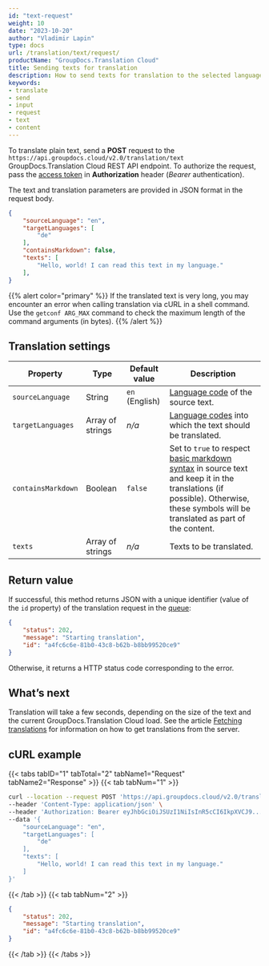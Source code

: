 ```yaml
---
id: "text-request"
weight: 10
date: "2023-10-20"
author: "Vladimir Lapin"
type: docs
url: /translation/text/request/
productName: "GroupDocs.Translation Cloud"
title: Sending texts for translation
description: How to send texts for translation to the selected languages.
keywords:
- translate
- send
- input
- request
- text
- content
---
```


To translate plain text, send a **POST** request to the `https://api.groupdocs.cloud/v2.0/translation/text` GroupDocs.Translation Cloud REST API endpoint. To authorize the request, pass the [access token](/translation/authorization/) in **Authorization** header (_Bearer_ authentication).

The text and translation parameters are provided in JSON format in the request body.

```json
{
	"sourceLanguage": "en",
	"targetLanguages": [
		"de"
	],
	"containsMarkdown": false,
	"texts": [
		"Hello, world! I can read this text in my language."
	],
}
```

{{% alert color="primary" %}} 
If the translated text is very long, you may encounter an error when calling translation via cURL in a shell command. Use the `getconf ARG_MAX` command to check the maximum length of the command arguments (in bytes).
{{% /alert %}}

## Translation settings

Property | Type | Default value | Description
-------- | ---- | ------------- | -----------
`sourceLanguage` | String | `en` (English) | [Language code](/translation/languages/) of the source text.
`targetLanguages` | Array of strings | _n/a_ | [Language codes](/translation/languages/) into which the text should be translated.
`containsMarkdown` | Boolean | `false` | Set to `true` to respect [basic markdown syntax](https://www.markdownguide.org/basic-syntax/) in source text and keep it in the translations (if possible). Otherwise, these symbols will be translated as part of the content.
`texts` | Array of strings | _n/a_ | Texts to be translated.

## Return value

If successful, this method returns JSON with a unique identifier (value of the `id` property) of the translation request in the [queue](/translation/workflow/):

```json
{
	"status": 202,
	"message": "Starting translation",
	"id": "a4fc6c6e-81b0-43c8-b62b-b8bb99520ce9"
}
```

Otherwise, it returns a HTTP status code corresponding to the error.

## What’s next

Translation will take a few seconds, depending on the size of the text and the current GroupDocs.Translation Cloud load. See the article [Fetching translations](/translation/text/fetch/) for information on how to get translations from the server.

## cURL example

{{< tabs tabID="1" tabTotal="2" tabName1="Request" tabName2="Response" >}}
{{< tab tabNum="1" >}}
```bash
curl --location --request POST 'https://api.groupdocs.cloud/v2.0/translation/text' \
--header 'Content-Type: application/json' \
--header 'Authorization: Bearer eyJhbGciOiJSUzI1NiIsInR5cCI6IkpXVCJ9...UV1hLfgNCSQ4VKGCOA' \
--data '{
	"sourceLanguage": "en",
	"targetLanguages": [
		"de"
	],
	"texts": [
		"Hello, world! I can read this text in my language."
	]
}'
```
{{< /tab >}}
{{< tab tabNum="2" >}}
```json
{
	"status": 202,
	"message": "Starting translation",
	"id": "a4fc6c6e-81b0-43c8-b62b-b8bb99520ce9"
}
```
{{< /tab >}}
{{< /tabs >}}
